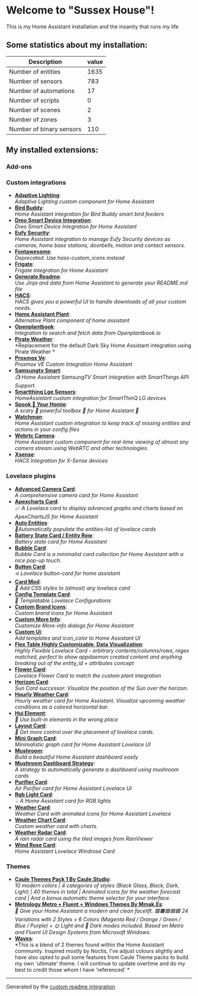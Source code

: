 # Welcome to "Sussex House"!

This is my Home Assistant installation and the insanity that runs my life

## Some statistics about my installation:

Description | value
-- | --
Number of entities | 1635
Number of sensors | 783
Number of automations | 17
Number of scripts | 0
Number of scenes | 2
Number of zones | 3
Number of binary sensors | 110

## My installed extensions:

### Add-ons


### Custom integrations
- [**Adaptive Lighting**](https://github.com/basnijholt/adaptive-lighting):<br /> *Adaptive Lighting custom component for Home Assistant*
- [**Bird Buddy**](https://github.com/jhansche/ha-birdbuddy):<br /> *Home Assistant integration for Bird Buddy smart bird feeders*
- [**Dreo Smart Device Integration**](https://github.com/JeffSteinbok/hass-dreo):<br /> *Dreo Smart Device Integration for Home Assistant*
- [**Eufy Security**](https://github.com/fuatakgun/eufy_security):<br /> *Home Assistant integration to manage Eufy Security devices as cameras, home base stations, doorbells, motion and contact sensors.*
- [**Fontawesome**](https://github.com/thomasloven/hass-fontawesome):<br /> *Deprecated. Use hass-custom_icons instead*
- [**Frigate**](https://github.com/blakeblackshear/frigate-hass-integration):<br /> *Frigate integration for Home Assistant*
- [**Generate Readme**](https://github.com/custom-components/readme):<br /> *Use Jinja and data from Home Assistant to generate your README.md file*
- [**HACS**](https://github.com/hacs/integration):<br /> *HACS gives you a powerful UI to handle downloads of all your custom needs.*
- [**Home Assistant Plant**](https://github.com/Olen/homeassistant-plant):<br /> *Alternative Plant component of home assistant*
- [**Openplantbook**](https://github.com/Olen/home-assistant-openplantbook):<br /> *Integration to search and fetch data from Openplantbook.io*
- [**Pirate Weather**](https://github.com/Pirate-Weather/pirate-weather-ha):<br /> *Replacement for the default Dark Sky Home Assistant integration using Pirate Weather *
- [**Proxmox Ve**](https://github.com/dougiteixeira/proxmoxve):<br /> *Proxmox VE Custom Integration Home Assistant*
- [**Samsungtv Smart**](https://github.com/ollo69/ha-samsungtv-smart):<br /> *📺 Home Assistant SamsungTV Smart integration with SmartThings API Support.*
- [**Smartthinq Lge Sensors**](https://github.com/ollo69/ha-smartthinq-sensors):<br /> *HomeAssistant custom integration for SmartThinQ LG devices*
- [**Spook 👻 Your Homie**](https://github.com/frenck/spook):<br /> *A scary 👻 powerful toolbox 🧰 for Home Assistant 🏡*
- [**Watchman**](https://github.com/dummylabs/thewatchman):<br /> *Home Assistant custom integration to keep track of missing entities and actions in your config files*
- [**Webrtc Camera**](https://github.com/AlexxIT/WebRTC):<br /> *Home Assistant custom component for real-time viewing of almost any camera stream using WebRTC and other technologies.*
- [**Xsense**](https://github.com/Jarnsen/ha-xsense-component_test):<br /> *HACS Integration for X-Sense devices*

### Lovelace plugins
- [**Advanced Camera Card**](https://github.com/dermotduffy/advanced-camera-card):<br /> *A comprehensive camera card for Home Assistant*
- [**Apexcharts Card**](https://github.com/RomRider/apexcharts-card):<br /> *📈 A Lovelace card to display advanced graphs and charts based on ApexChartsJS for Home Assistant*
- [**Auto Entities**](https://github.com/thomasloven/lovelace-auto-entities):<br /> *🔹Automatically populate the entities-list of lovelace cards*
- [**Battery State Card / Entity Row**](https://github.com/maxwroc/battery-state-card):<br /> *Battery state card for Home Assistant*
- [**Bubble Card**](https://github.com/Clooos/Bubble-Card):<br /> *Bubble Card is a minimalist card collection for Home Assistant with a nice pop-up touch.*
- [**Button Card**](https://github.com/custom-cards/button-card):<br /> *❇️ Lovelace button-card for home assistant*
- [**Card Mod**](https://github.com/thomasloven/lovelace-card-mod):<br /> *🔹 Add CSS styles to (almost) any lovelace card*
- [**Config Template Card**](https://github.com/iantrich/config-template-card):<br /> *📝 Templatable Lovelace Configurations*
- [**Custom Brand Icons**](https://github.com/elax46/custom-brand-icons):<br /> *Custom brand icons for Home Assistant*
- [**Custom More Info**](https://github.com/Mariusthvdb/custom-more-info):<br /> *Customize More-info dialogs for Home Assistant*
- [**Custom Ui**](https://github.com/Mariusthvdb/custom-ui):<br /> *Add templates and icon_color to Home Assistant UI*
- [**Flex Table   Highly Customizable, Data Visualization**](https://github.com/custom-cards/flex-table-card):<br /> *Highly Flexible Lovelace Card - arbitrary contents/columns/rows, regex matched, perfect to show appdaemon created content and anything breaking out of the entity_id + attributes concept*
- [**Flower Card**](https://github.com/Olen/lovelace-flower-card):<br /> *Lovelace Flower Card to match the custom plant integration*
- [**Horizon Card**](https://github.com/rejuvenate/lovelace-horizon-card):<br /> *Sun Card successor: Visualize the position of the Sun over the horizon.*
- [**Hourly Weather Card**](https://github.com/decompil3d/lovelace-hourly-weather):<br /> *Hourly weather card for Home Assistant. Visualize upcoming weather conditions as a colored horizontal bar.*
- [**Hui Element**](https://github.com/thomasloven/lovelace-hui-element):<br /> *🔹 Use built-in elements in the wrong place*
- [**Layout Card**](https://github.com/thomasloven/lovelace-layout-card):<br /> *🔹 Get more control over the placement of lovelace cards.*
- [**Mini Graph Card**](https://github.com/kalkih/mini-graph-card):<br /> *Minimalistic graph card for Home Assistant Lovelace UI*
- [**Mushroom**](https://github.com/piitaya/lovelace-mushroom):<br /> *Build a beautiful Home Assistant dashboard easily*
- [**Mushroom Dashboard Strategy**](https://github.com/DigiLive/mushroom-strategy):<br /> *A strategy to automatically generate a dashboard using mushroom cards*
- [**Purifier Card**](https://github.com/denysdovhan/purifier-card):<br /> *Air Purifier card for Home Assistant Lovelace UI*
- [**Rgb Light Card**](https://github.com/bokub/rgb-light-card):<br /> *💡 A Home Assistant card for RGB lights*
- [**Weather Card**](https://github.com/bramkragten/weather-card):<br /> *Weather Card with animated icons for Home Assistant Lovelace*
- [**Weather Chart Card**](https://github.com/mlamberts78/weather-chart-card):<br /> *Custom weather card with charts.*
- [**Weather Radar Card**](https://github.com/Makin-Things/weather-radar-card):<br /> *A rain radar card using the tiled images from RainViewer*
- [**Wind Rose Card**](https://github.com/aukedejong/lovelace-windrose-card):<br /> *Home Assistant Lovelace Windrose Card*

### Themes
- [**Caule Themes Pack 1   By Caule.Studio**](https://github.com/ricardoquecria/caule-themes-pack-1):<br /> *10 modern colors  |  4 categories of styles (Black Glass, Black, Dark, Light)  |  40 themes in total  |  Animated icons for the weather forecast card  |  And a bonus automatic theme selector for your interface.*
- [**Metrology   Metro + Fluent + Windows Themes   By Mmak.Es**](https://github.com/Madelena/Metrology-for-Hass):<br /> *🎨 Give your Home Assistant a modern and clean facelift. 🟥🟧🟩🟦🟪 24 Variations with 2 Styles + 6 Colors (Magenta Red / Orange / Green / Blue / Purple) + 🌞 Light and 🌚 Dark modes included. Based on Metro and Fluent UI Design Systems from Microsoft Windows.*
- [**Waves**](https://github.com/tgcowell/waves):<br /> *This is a blend of 2 themes found within the Home Assistant community. Inspired mostly by Noctis, I've adjust colours slightly and have also opted to pull some features from Caule Theme packs to build my own 'ultimate' theme. I will continue to update overtime and do my best to credit those whom I have 'referenced' *


***

Generated by the [custom readme integration](https://github.com/custom-components/readme)